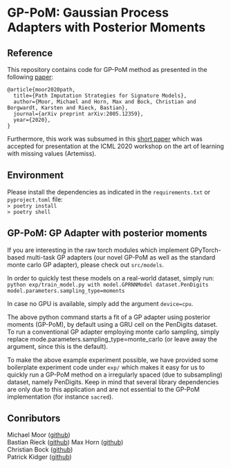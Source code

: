 # GP-PoM: Gaussian Process Adapters with Posterior Moments 
 
## Reference  
This repository contains code for GP-PoM method as presented in the following [paper](https://arxiv.org/abs/2005.12359):
```
@article{moor2020path,
  title={Path Imputation Strategies for Signature Models},
  author={Moor, Michael and Horn, Max and Bock, Christian and Borgwardt, Karsten and Rieck, Bastian},
  journal={arXiv preprint arXiv:2005.12359},
  year={2020},
}

```   
Furthermore, this work was subsumed in this [short paper](https://openreview.net/forum?id=P0DL7M6T57o) which was accepted for presentation at the ICML 2020 workshop on the art of learning with missing values (Artemiss).

## Environment
Please install the dependencies as indicated in the ```requirements.txt``` or ```pyproject.toml``` file:  
```> poetry install```  
```> poetry shell```


## GP-PoM: GP Adapter with posterior moments
If you are interesting in the raw torch modules which implement GPyTorch-based multi-task GP adapters (our novel GP-PoM as well as the standard monte carlo GP adapter), please check out
```src/models```. 
  
In order to quickly test these models on a real-world dataset, simply run:  
```python exp/train_model.py with model.GPRNNModel dataset.PenDigits model.parameters.sampling_type=moments```  
 
In case no GPU is available, simply add the argument `device=cpu`.  

The above python command starts a fit of a GP adapter using posterior moments (GP-PoM), by default using a GRU cell on the PenDigits dataset. To run a conventional GP adapter employing monte carlo sampling, simply replace mode.parameters.sampling_type=monte_carlo (or leave away the argument, since this is the default).   

To make the above example experiment possible, we have provided some boilerplate experiment code under ```exp/``` which makes it easy for us to quickly run a GP-PoM method on a irregularly spaced (due to subsampling) dataset, namely PenDigits.
Keep in mind that several library dependencies are only due to this application and are not essential to the GP-PoM implementation (for instance `sacred`).  
  
## Conributors 
Michael Moor ([github](https://github.com/mi92))   
Bastian Rieck ([github](https://github.com/pseudomanifold)) 
Max Horn ([github](https://github.com/expectationmax))   
Christian Bock ([github](https://github.com/chrisby))    
Patrick Kidger ([github](https://github.com/patrick-kidger))  
